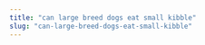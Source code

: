 ```yaml
---
title: "can large breed dogs eat small kibble"
slug: "can-large-breed-dogs-eat-small-kibble"
---
```


